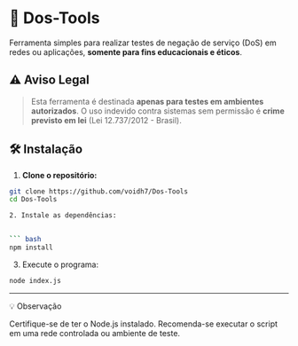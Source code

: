 # 🧨 Dos-Tools
Ferramenta simples para realizar testes de negação de serviço (DoS) em redes ou aplicações, **somente para fins educacionais e éticos**.


## ⚠️ Aviso Legal
> Esta ferramenta é destinada **apenas para testes em ambientes autorizados**. O uso indevido contra sistemas sem permissão é **crime previsto em lei** (Lei 12.737/2012 - Brasil).

## 🛠️ Instalação
1. **Clone o repositório:**
```bash
git clone https://github.com/voidh7/Dos-Tools
cd Dos-Tools

2. Instale as dependências:


``` bash
npm install
```

3. Execute o programa:

```bash
node index.js
```
---

💡 Observação

Certifique-se de ter o Node.js instalado. Recomenda-se executar o script em uma rede controlada ou ambiente de teste.
